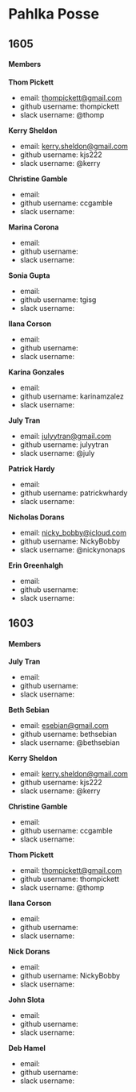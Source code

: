 # Pahlka Posse

## 1605

#### Members

**Thom Pickett**
  * email: thompickett@gmail.com
  * github username: thompickett
  * slack username: @thomp

**Kerry Sheldon**
  * email: kerry.sheldon@gmail.com
  * github username: kjs222
  * slack username: @kerry

**Christine Gamble**
  * email: 
  * github username: ccgamble
  * slack username:
  
**Marina Corona**
  * email: 
  * github username: 
  * slack username:

**Sonia Gupta**
  * email: 
  * github username: tgisg
  * slack username:

**Ilana Corson**
  * email: 
  * github username: 
  * slack username:

**Karina Gonzales**
  * email: 
  * github username: karinamzalez
  * slack username:

**July Tran**
  * email: julyytran@gmail.com
  * github username: julyytran
  * slack username: @july
  
**Patrick Hardy**
  * email: 
  * github username: patrickwhardy
  * slack username:

**Nicholas Dorans**
  * email: nicky_bobby@icloud.com
  * github username: NickyBobby
  * slack username: @nickynonaps

**Erin Greenhalgh**
  * email: 
  * github username: 
  * slack username:

## 1603

#### Members

**July Tran**
  * email: 
  * github username: 
  * slack username:

**Beth Sebian**
  * email: esebian@gmail.com
  * github username: bethsebian
  * slack username: @bethsebian
  
**Kerry Sheldon**
  * email: kerry.sheldon@gmail.com
  * github username: kjs222
  * slack username: @kerry
  
**Christine Gamble**
  * email: 
  * github username: ccgamble
  * slack username: 
  
**Thom Pickett**
  * email: thompickett@gmail.com
  * github username: thompickett
  * slack username: @thomp
  
**Ilana Corson**
  * email: 
  * github username: 
  * slack username:

**Nick Dorans**
  * email: 
  * github username: NickyBobby
  * slack username:

**John Slota**
  * email: 
  * github username: 
  * slack username:

**Deb Hamel**
  * email: 
  * github username: 
  * slack username: 
  
